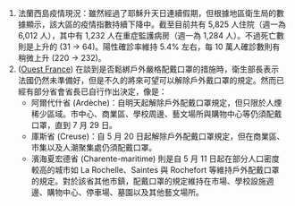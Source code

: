 1. 法蘭西島疫情現況：雖然經過了耶穌升天日連續假期，但根據地區衛生局的數據顯示，該大區的疫情指數持續下降中。截至目前共有 5,825 人住院（週一為 6,012 人），其中有 1,232 人在重症監護病房（週一為 1,284 人）。不過死亡數則是上升的 (31 → 64)。陽性確診率維持 5.4% 左右，每 10 萬人確診數則有稍微上升 (220 → 232)。
1. ([Ouest France](https://bit.ly/3whKjYE)) 在談到是否鬆綁戶外嚴格配戴口罩的措施時，衛生部長表示法國仍然未準備好，但是不久的將來可望可以解除戶外戴口罩的規定。然而已經有部分省會省長已自行作出決定，像是：
   - 阿爾代什省 (Ardèche)：自明天起解除戶外配戴口罩規定，但只限於人煙稀少區域。市中心、商業區、學校周邊、藝文場所與購物中心等仍須配戴口罩，直到 7 月 29 日。
   - 庫斯省 (Creuse)：自 5 月 20 日起解除戶外配戴口罩規定，但在商業區、市集以及人潮聚集處仍須配戴口罩。
   - 濱海夏宏德省 (Charente-maritime) 則是自 5 月 11 日起在部分人口密度較高的城市如 La Rochelle、Saintes 與 Rochefort 等維持戶外配戴口罩的規定。對於該省其他市鎮，配戴口罩的規定維持在市場、學校設施週邊、購物中心、停車場、墓園以及其他藝文場所。
